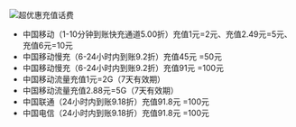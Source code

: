 ![超优惠充值话费](https://bafybeih262awhcyo6a5uhty5btkjowtdadb2hnzxco6wydf6o3nxxigy3i.ipfs.dweb.link)

- 中国移动（1-10分钟到账快充通道5.00折）充值1元=2元、充值2.49元=5元、充值6元=10元
- 中国移动慢充（6-24小时内到账9.2折）充值45元 =50元
- 中国移动慢充（6-24小时内到账9.2折）充值91元 =100元
- 中国移动流量充值1元=2G（7天有效期）
- 中国移动流量充值2.88元=5G（7天有效期）
- 中国联通（24小时内到账9.18折）充值91.8元 =100元
- 中国电信（24小时内到账9.18折）充值91.8元 =100元
